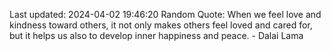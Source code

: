 Last updated: 2024-04-02 19:46:20
Random Quote: When we feel love and kindness toward others, it not only makes others feel loved and cared for, but it helps us also to develop inner happiness and peace. - Dalai Lama